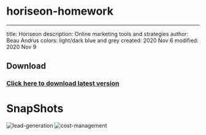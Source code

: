 # horiseon-homework
---
title: Horiseon
description: Online marketing tools and strategies
author: Beau Andrus
colors: light/dark blue and grey
created:  2020 Nov 6
modified: 2020 Nov 9

Download
--------

### [Click here to download latest version](https://github.com/beau-13/horiseon-homework/archive/main.zip)

# SnapShots

![lead-generation](https://user-images.githubusercontent.com/71921579/98515995-e19cd780-22a6-11eb-8a16-3eb43853e06b.png)
![cost-management](https://user-images.githubusercontent.com/71921579/98516101-04c78700-22a7-11eb-9b82-3ede71f4bc2c.png)
